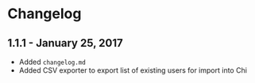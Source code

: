 # Changelog

## 1.1.1 - January 25, 2017
- Added `changelog.md`
- Added CSV exporter to export list of existing users for import into Chi